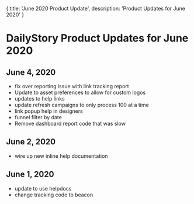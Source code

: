 {
	title: 'June 2020 Product Update',
	description: 'Product Updates for June 2020'
}
# DailyStory Product Updates for June 2020
## June 4, 2020
* fix over reporting issue with link tracking report
* Update to asset preferences to allow for custom logos
* updates to help links
* update refresh campaigns to only process 100 at a time
* link popup help in designers
* funnel filter by date
* Remove dashboard report code that was slow

## June 2, 2020
* wire up new inline help documentation

## June 1, 2020
* update to use helpdocs
* change tracking code to beacon
